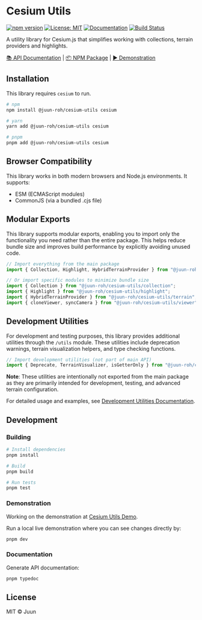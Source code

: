 # Cesium Utils

[![npm version](https://img.shields.io/npm/v/@juun-roh/cesium-utils.svg)](https://www.npmjs.com/package/@juun-roh/cesium-utils)
[![License: MIT](https://img.shields.io/badge/License-MIT-yellow.svg)](https://opensource.org/licenses/MIT)
[![Documentation](https://img.shields.io/badge/docs-typedoc-blue)](https://juunie-roh.github.io/cesium-utils/)
[![Build Status](https://img.shields.io/github/actions/workflow/status/juunie-roh/cesium-utils/release-and-publish.yml)](https://github.com/juunie-roh/cesium-utils/actions)

A utility library for Cesium.js that simplifies working with collections, terrain providers and highlights.

[📚 API Documentation](https://juunie-roh.github.io/cesium-utils/) | [📦 NPM Package](https://www.npmjs.com/package/@juun-roh/cesium-utils) | [▶️ Demonstration](https://juun.vercel.app/cesium-utils)

## Installation

This library requires `cesium` to run.

```bash
# npm
npm install @juun-roh/cesium-utils cesium

# yarn
yarn add @juun-roh/cesium-utils cesium

# pnpm
pnpm add @juun-roh/cesium-utils cesium
```

## Browser Compatibility

This library works in both modern browsers and Node.js environments. It supports:

* ESM (ECMAScript modules)
* CommonJS (via a bundled .cjs file)

## Modular Exports

This library supports modular exports, enabling you to import only the functionality you need rather than the entire package. This helps reduce bundle size and improves build performance by explicitly avoiding unused code.

```typescript
// Import everything from the main package
import { Collection, Highlight, HybridTerrainProvider } from "@juun-roh/cesium-utils";

// Or import specific modules to minimize bundle size
import { Collection } from "@juun-roh/cesium-utils/collection";
import { Highlight } from "@juun-roh/cesium-utils/highlight";
import { HybridTerrainProvider } from "@juun-roh/cesium-utils/terrain";
import { cloneViewer, syncCamera } from "@juun-roh/cesium-utils/viewer";
```

## Development Utilities

For development and testing purposes, this library provides additional utilities through the `/utils` module. These utilities include deprecation warnings, terrain visualization helpers, and type checking functions.

```typescript
// Import development utilities (not part of main API)
import { Deprecate, TerrainVisualizer, isGetterOnly } from "@juun-roh/cesium-utils/utils";
```

**Note**: These utilities are intentionally not exported from the main package as they are primarily intended for development, testing, and advanced terrain configuration.

For detailed usage and examples, see [Development Utilities Documentation](src/utils/README.md).

## Development

### Building

```bash
# Install dependencies
pnpm install

# Build
pnpm build

# Run tests
pnpm test
```

### Demonstration

Working on the demonstration at [Cesium Utils Demo](https://juun.vercel.app/cesium-utils).

Run a local live demonstration where you can see changes directly by:

```bash
pnpm dev
```

### Documentation

Generate API documentation:

```bash
pnpm typedoc
```

## License

MIT © Juun
